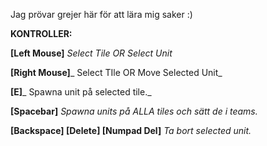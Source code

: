 Jag prövar grejer här för att lära mig saker :) 

**KONTROLLER:**

**[Left Mouse]** _Select Tile OR Select Unit_

**[Right Mouse]**_ Select TIle OR Move Selected Unit_

**[E]**_ Spawna unit på selected tile._

**[Spacebar]** _Spawna units på ALLA tiles och sätt de i teams._

**[Backspace] [Delete] [Numpad Del]** _Ta bort selected unit._
